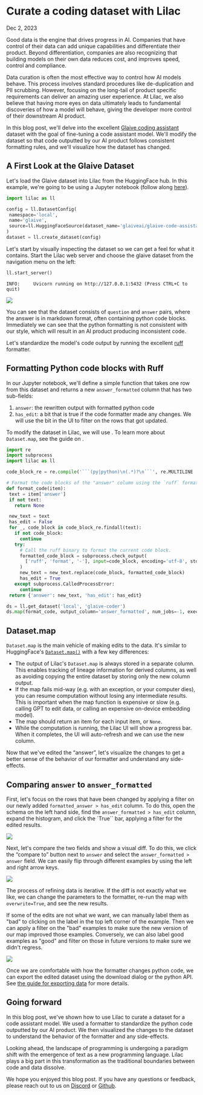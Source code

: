 # Curate a coding dataset with Lilac

Dec 2, 2023

Good data is the engine that drives progress in AI. Companies that have control of their data can
add unique capabilities and differentiate their product. Beyond differentiation, companies are also
recognizing that building models on their own data reduces cost, and improves speed, control and
compliance.

Data curation is often the most effective way to control how AI models behave. This process involves
standard procedures like de-duplication and PII scrubbing. However, focusing on the long-tail of
product specific requirements can deliver an amazing user experience. At Lilac, we also believe that
having more eyes on data ultimately leads to fundamental discoveries of how a model will behave,
giving the developer more control of their downstream AI product.

In this blog post, we'll delve into the excellent
[Glaive coding assistant](https://huggingface.co/datasets/glaiveai/glaive-code-assistant) dataset
with the goal of fine-tuning a code assistant model. We'll modify the dataset so that code outputted
by our AI product follows consistent formatting rules, and we'll visualize how the dataset has
changed.

## A First Look at the Glaive Dataset

Let's load the Glaive dataset into Lilac from the HuggingFace hub. In this example, we're going to
be using a Jupyter notebook (follow along
[here](https://github.com/lilacai/lilac/blob/main/notebooks/CurateCodingDataset.ipynb)).

```python
import lilac as ll

config = ll.DatasetConfig(
 namespace='local',
 name='glaive',
 source=ll.HuggingFaceSource(dataset_name='glaiveai/glaive-code-assistant'),
)
dataset = ll.create_dataset(config)
```

Let's start by visually inspecting the dataset so we can get a feel for what it contains. Start the
Lilac web server and choose the glaive dataset from the navigation menu on the left:

```python
ll.start_server()
```

```
INFO:     Uvicorn running on http://127.0.0.1:5432 (Press CTRL+C to quit)
```

<img src="../_static/curate_coding_dataset/open-dataset.png"></img>

You can see that the dataset consists of `question` and `answer` pairs, where the answer is in
markdown format, often containing python code blocks. Immediately we can see that the python
formatting is not consistent with our style, which will result in an AI product producing
inconsistent code.

Let's standardize the model's code output by running the excellent
[ruff](https://docs.astral.sh/ruff/) formatter.

## Formatting Python code blocks with Ruff

In our Jupyter notebook, we'll define a simple function that takes one row from this dataset and
returns a new `answer_formatted` column that has two sub-fields:

1. `answer`: the rewritten output with formatted python code
2. `has_edit`: a bit that is true if the code formatter made any changes. We will use the bit in the
   UI to filter on the rows that got updated.

To modify the dataset in Lilac, we will use [](#Dataset.map). To learn more about `Dataset.map`, see
the guide on [](../datasets/dataset_edit.md).

````python
import re
import subprocess
import lilac as ll

code_block_re = re.compile('```(py|python)\n(.*)?\n```', re.MULTILINE | re.DOTALL)

# Format the code blocks of the "answer" column using the `ruff` formatter.
def format_code(item):
 text = item['answer']
 if not text:
   return None

 new_text = text
 has_edit = False
 for _, code_block in code_block_re.findall(text):
   if not code_block:
     continue
   try:
     # Call the ruff binary to format the current code block.
     formatted_code_block = subprocess.check_output(
       ['ruff', 'format', '-'], input=code_block, encoding='utf-8', stderr=subprocess.DEVNULL
     )
     new_text = new_text.replace(code_block, formatted_code_block)
     has_edit = True
   except subprocess.CalledProcessError:
     continue
 return {'answer': new_text, 'has_edit': has_edit}

ds = ll.get_dataset('local', 'glaive-coder')
ds.map(format_code, output_column='answer_formatted', num_jobs=-1, execution_type='processes')
````

## Dataset.map

`Dataset.map` is the main vehicle of making edits to the data. It's similar to HuggingFace's
[`Dataset.map()`](https://huggingface.co/docs/datasets/process#map) with a few key differences:

- The output of Lilac's `Dataset.map` is always stored in a separate column. This enables tracking
  of lineage information for derived columns, as well as avoiding copying the entire dataset by
  storing only the new column output.
- If the map fails mid-way (e.g. with an exception, or your computer dies), you can resume
  computation without losing any intermediate results. This is important when the map function is
  expensive or slow (e.g. calling GPT to edit data, or calling an expensive on-device embedding
  model).
- The map should return an item for each input item, or `None`.
- While the computation is running, the Lilac UI will show a progress bar. When it completes, the UI
  will auto-refresh and we can use the new column.

Now that we've edited the “answer”, let's visualize the changes to get a better sense of the
behavior of our formatter and understand any side-effects.

## Comparing `answer` to `answer_formatted`

First, let's focus on the rows that have been changed by applying a filter on our newly added
`formatted_answer > has_edit` column. To do this, open the schema on the left hand side, find the
`answer_formatted > has_edit` column, expand the histogram, and click the `True`` bar, applying a
filter for the edited results.

<img src="../_static/curate_coding_dataset/filter_metadata.png">

Next, let's compare the two fields and show a visual diff. To do this, we click the “compare to”
button next to `answer` and select the `answer_formatted > answer` field. We can easily flip through
different examples by using the left and right arrow keys.

<img src="../_static/curate_coding_dataset/compare.png">

The process of refining data is iterative. If the diff is not exactly what we like, we can change
the parameters to the formatter, re-run the map with `overwrite=True`, and see the new results.

If some of the edits are not what we want, we can manually label them as "bad" to clicking on the
label in the top left corner of the example. Then we can apply a filter on the "bad" examples to
make sure the new version of our map improved those examples. Conversely, we can also label good
examples as "good" and filter on those in future versions to make sure we didn't regress.

<img src="../_static/curate_coding_dataset/label.png">

Once we are comfortable with how the formatter changes python code, we can export the edited dataset
using the download dialog or the python API. See
[the guide for exporting data](../datasets/dataset_export.md) for more details.

## Going forward

In this blog post, we've shown how to use Lilac to curate a dataset for a code assistant model. We
used a formatter to standardize the python code outputted by our AI product. We then visualized the
changes to the dataset to understand the behavior of the formatter and any side-effects.

Looking ahead, the landscape of programming is undergoing a paradigm shift with the emergence of
text as a new programming language. Lilac plays a big part in this transformation as the traditional
boundaries between code and data dissolve.

We hope you enjoyed this blog post. If you have any questions or feedback, please reach out to us on
[Discord](https://discord.gg/jNzw9mC8pp) or [Github](https://github.com/lilacai/lilac).
